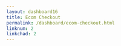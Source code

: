 ```yaml
---
layout: dashboard16
title: Ecom Checkout
permalink: /dashboard/ecom-checkout.html
linknum: 2
linkchad: 2
---
```

